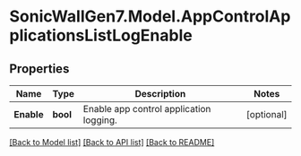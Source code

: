# SonicWallGen7.Model.AppControlApplicationsListLogEnable

## Properties

Name | Type | Description | Notes
------------ | ------------- | ------------- | -------------
**Enable** | **bool** | Enable app control application logging. | [optional] 

[[Back to Model list]](../README.md#documentation-for-models) [[Back to API list]](../README.md#documentation-for-api-endpoints) [[Back to README]](../README.md)

